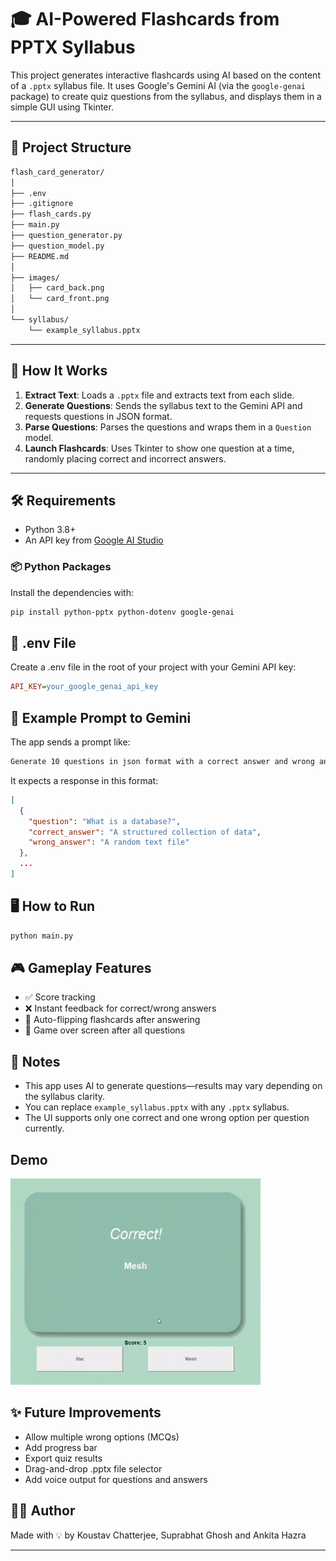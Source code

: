 # 🎓 AI-Powered Flashcards from PPTX Syllabus

This project generates interactive flashcards using AI based on the content of a `.pptx` syllabus file. It uses Google's Gemini AI (via the `google-genai` package) to create quiz questions from the syllabus, and displays them in a simple GUI using Tkinter.

---

## 📁 Project Structure

```bash
flash_card_generator/
│
├── .env
├── .gitignore
├── flash_cards.py
├── main.py
├── question_generator.py
├── question_model.py
├── README.md
│
├── images/
│   ├── card_back.png
│   └── card_front.png
│
└── syllabus/
    └── example_syllabus.pptx
```

---

## 🚀 How It Works

1. **Extract Text**: Loads a `.pptx` file and extracts text from each slide.
2. **Generate Questions**: Sends the syllabus text to the Gemini API and requests questions in JSON format.
3. **Parse Questions**: Parses the questions and wraps them in a `Question` model.
4. **Launch Flashcards**: Uses Tkinter to show one question at a time, randomly placing correct and incorrect answers.

---

## 🛠️ Requirements

-   Python 3.8+
-   An API key from [Google AI Studio](https://aistudio.google.com/app/apikey)

### 📦 Python Packages

Install the dependencies with:

```bash
pip install python-pptx python-dotenv google-genai
```

## 🔑 .env File

Create a .env file in the root of your project with your Gemini API key:

```ini
API_KEY=your_google_genai_api_key
```

## 🧠 Example Prompt to Gemini

The app sends a prompt like:

```bash
Generate 10 questions in json format with a correct answer and wrong answer from the syllabus: {SYLLABUS_TEXT}
```

It expects a response in this format:

```json
[
  {
    "question": "What is a database?",
    "correct_answer": "A structured collection of data",
    "wrong_answer": "A random text file"
  },
  ...
]
```

## 🖥️ How to Run

```bash
python main.py
```

## 🎮 Gameplay Features

-   ✅ Score tracking
-   ❌ Instant feedback for correct/wrong answers
-   🔄 Auto-flipping flashcards after answering
-   🛑 Game over screen after all questions

## 📌 Notes

-   This app uses AI to generate questions—results may vary depending on the syllabus clarity.
-   You can replace `example_syllabus.pptx` with any `.pptx` syllabus.
-   The UI supports only one correct and one wrong option per question currently.

## Demo

![Demo of the app](assets/demo_gif.gif)

## ✨ Future Improvements

-   Allow multiple wrong options (MCQs)
-   Add progress bar
-   Export quiz results
-   Drag-and-drop .pptx file selector
-   Add voice output for questions and answers

## 🧑‍💻 Author

Made with 💡 by Koustav Chatterjee, Suprabhat Ghosh and Ankita Hazra

---
